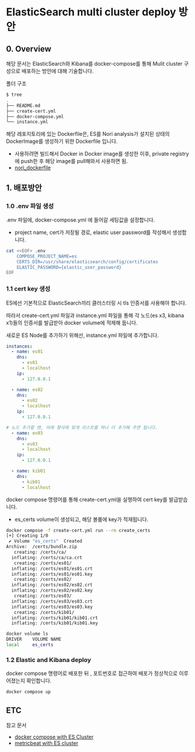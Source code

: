 # ElasticSearch multi cluster deploy 방안
## 0. Overview
해당 문서는 ElasticSearch와 Kibana를 docker-compose를 통해 Mulit cluster 구성으로 배포하는 방안에 대해 기술합니다.

폴더 구조
```bash
$ tree
.
├── README.md
├── create-cert.yml
├── docker-compose.yml
└── instance.yml
```

해당 레포지토리에 있는 Dockerfile은, ES를 Nori analysis가 설치된 상태의 DockerImage를 생성하기 위한 Dockerfile 입니다.
- 사용하려면 빌드해서 Docker in Docker image를 생성한 이후, private registry에 push한 후 해당 image를 pull해와서 사용하면 됨.
- [nori_dockerfile](./Dockerfile)

## 1. 배포방안
### 1.0 .env 파일 생성
.env 파일에, docker-compose.yml 에 들어갈 세팅값을 설정합니다.
- project name, cert가 저장될 경로, elastic user password를 작성해서 생성합니다.

```bash
cat <<EOF> .env
    COMPOSE_PROJECT_NAME=es 
    CERTS_DIR=/usr/share/elasticsearch/config/certificates 
    ELASTIC_PASSWORD={elastic_user_password}
EOF
```


### 1.1 cert key 생성
ES에선 기본적으로 ElasticSearch끼리 클러스터링 시 tls 인증서를 사용해야 합니다.

따라서 create-cert.yml 파일과 instance.yml 파일을 통해 각 노드(es x3, kibana x1)들의 인증서를 발급받아 docker volume에 적제해 둡니다.

새로운 ES Node를 추가하기 위해선, instance.yml 파일에 추가합니다.
```yaml
instances:
  - name: es01
    dns:
      - es01 
      - localhost
    ip:
      - 127.0.0.1

  - name: es02
    dns:
      - es02
      - localhost
    ip:
      - 127.0.0.1

# 노드 추가할 땐, 아래 형식에 맞게 리스트를 하나 더 추가해 주면 됩니다.
  - name: es03
    dns:
      - es03
      - localhost
    ip:
      - 127.0.0.1

  - name: kib01
    dns:
      - kib01
      - localhost
```

docker compose 명령어를 통해 create-cert.yml을 실행하여 cert key를 발급받습니다.
- es_certs volume이 생성되고, 해당 볼륨에 key가 적재됩니다.

```bash
docker compose -f create-cert.yml run --rm create_certs
[+] Creating 1/0
 ✔ Volume "es_certs"  Created                                                                                                                                          0.0s 
Archive:  /certs/bundle.zip
   creating: /certs/ca/
  inflating: /certs/ca/ca.crt        
   creating: /certs/es01/
  inflating: /certs/es01/es01.crt    
  inflating: /certs/es01/es01.key    
   creating: /certs/es02/
  inflating: /certs/es02/es02.crt    
  inflating: /certs/es02/es02.key    
   creating: /certs/es03/
  inflating: /certs/es03/es03.crt    
  inflating: /certs/es03/es03.key    
   creating: /certs/kib01/
  inflating: /certs/kib01/kib01.crt  
  inflating: /certs/kib01/kib01.key 

docker volume ls
DRIVER    VOLUME NAME
local     es_certs
```


### 1.2 Elastic and Kibana deploy
docker compose 명령어로 배포한 뒤 , 포트번호로 접근하여 배포가 정상적으로 이루어졌는지 확인합니다.

```bash
docker compose up
```

## ETC 
참고 문서
- [docker compose with ES Cluster](https://soyoung-new-challenge.tistory.com/115)
- [metricbeat with ES cluster](https://quoeamaster.medium.com/deploying-metricbeat-side-by-side-with-elasticsearch-in-docker-42c769d95be)
